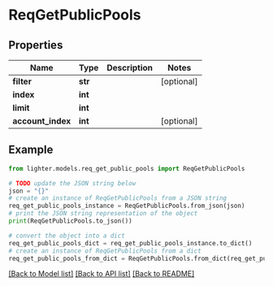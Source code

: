 # ReqGetPublicPools


## Properties

Name | Type | Description | Notes
------------ | ------------- | ------------- | -------------
**filter** | **str** |  | [optional] 
**index** | **int** |  | 
**limit** | **int** |  | 
**account_index** | **int** |  | [optional] 

## Example

```python
from lighter.models.req_get_public_pools import ReqGetPublicPools

# TODO update the JSON string below
json = "{}"
# create an instance of ReqGetPublicPools from a JSON string
req_get_public_pools_instance = ReqGetPublicPools.from_json(json)
# print the JSON string representation of the object
print(ReqGetPublicPools.to_json())

# convert the object into a dict
req_get_public_pools_dict = req_get_public_pools_instance.to_dict()
# create an instance of ReqGetPublicPools from a dict
req_get_public_pools_from_dict = ReqGetPublicPools.from_dict(req_get_public_pools_dict)
```
[[Back to Model list]](../README.md#documentation-for-models) [[Back to API list]](../README.md#documentation-for-api-endpoints) [[Back to README]](../README.md)


